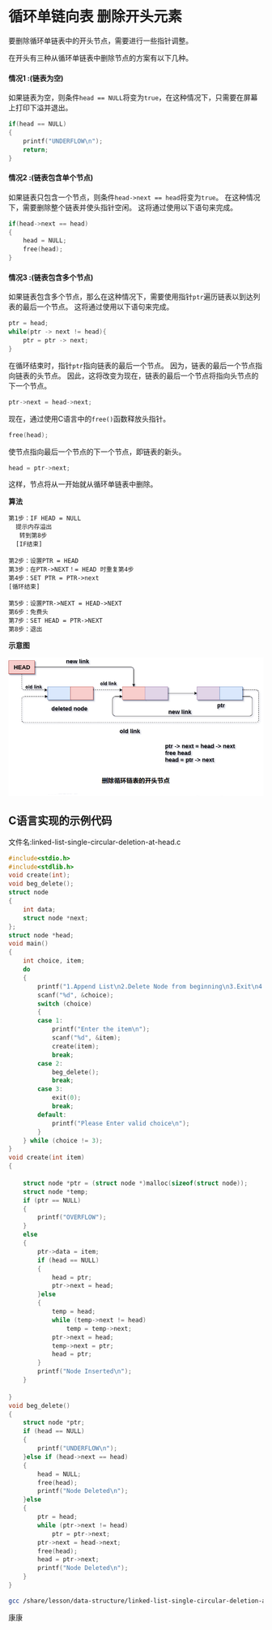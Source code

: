 # 循环单链向表 删除开头元素

要删除循环单链表中的开头节点，需要进行一些指针调整。

在开头有三种从循环单链表中删除节点的方案有以下几种。

#### 情况1 :(链表为空)

如果链表为空，则条件`head == NULL`将变为`true`，在这种情况下，只需要在屏幕上打印下溢并退出。

```c
if(head == NULL)
{  
    printf("UNDERFLOW\n");
    return;
}
```

#### 情况2 :(链表包含单个节点)

如果链表只包含一个节点，则条件`head->next == head`将变为`true`。 在这种情况下，需要删除整个链表并使头指针空闲。 这将通过使用以下语句来完成。

```c
if(head->next == head)  
{  
    head = NULL;  
    free(head);  
}
```

#### 情况3 :(链表包含多个节点)

如果链表包含多个节点，那么在这种情况下，需要使用指针`ptr`遍历链表以到达列表的最后一个节点。 这将通过使用以下语句来完成。

```c
ptr = head;   
while(ptr -> next != head){
    ptr = ptr -> next;
}
```

在循环结束时，指针`ptr`指向链表的最后一个节点。 因为，链表的最后一个节点指向链表的头节点。 因此，这将改变为现在，链表的最后一个节点将指向头节点的下一个节点。

```c
ptr->next = head->next;
```

现在，通过使用C语言中的`free()`函数释放头指针。

```c
free(head);
```

使节点指向最后一个节点的下一个节点，即链表的新头。

```c
head = ptr->next;
```

这样，节点将从一开始就从循环单链表中删除。

**算法**

```
第1步：IF HEAD = NULL
  提示内存溢出
   转到第8步
  [IF结束]

第2步：设置PTR = HEAD
第3步：在PTR->NEXT！= HEAD 时重复第4步
第4步：SET PTR = PTR->next
[循环结束]

第5步：设置PTR->NEXT = HEAD->NEXT
第6步：免费头
第7步：SET HEAD = PTR->NEXT
第8步：退出
```

**示意图** 

![img](./images/linked-list-single-circular-deletion-at-head.png)

## C语言实现的示例代码

文件名:linked-list-single-circular-deletion-at-head.c

```c
#include<stdio.h>  
#include<stdlib.h>  
void create(int);
void beg_delete();
struct node
{
    int data;
    struct node *next;
};
struct node *head;
void main()
{
    int choice, item;
    do
    {
        printf("1.Append List\n2.Delete Node from beginning\n3.Exit\n4.Enter your choice?");
        scanf("%d", &choice);
        switch (choice)
        {
        case 1:
            printf("Enter the item\n");
            scanf("%d", &item);
            create(item);
            break;
        case 2:
            beg_delete();
            break;
        case 3:
            exit(0);
            break;
        default:
            printf("Please Enter valid choice\n");
        }
    } while (choice != 3);
}
void create(int item)
{

    struct node *ptr = (struct node *)malloc(sizeof(struct node));
    struct node *temp;
    if (ptr == NULL)
    {
        printf("OVERFLOW");
    }
    else
    {
        ptr->data = item;
        if (head == NULL)
        {
            head = ptr;
            ptr->next = head;
        }else
        {
            temp = head;
            while (temp->next != head)
                temp = temp->next;
            ptr->next = head;
            temp->next = ptr;
            head = ptr;
        }
        printf("Node Inserted\n");
    }

}
void beg_delete()
{
    struct node *ptr;
    if (head == NULL)
    {
        printf("UNDERFLOW\n");
    }else if (head->next == head)
    {
        head = NULL;
        free(head);
        printf("Node Deleted\n");
    }else
    {
        ptr = head;
        while (ptr->next != head)
            ptr = ptr->next;
        ptr->next = head->next;
        free(head);
        head = ptr->next;
        printf("Node Deleted\n");
    }
}
```

```bash
gcc /share/lesson/data-structure/linked-list-single-circular-deletion-at-head.c && ./a.out
```

康康